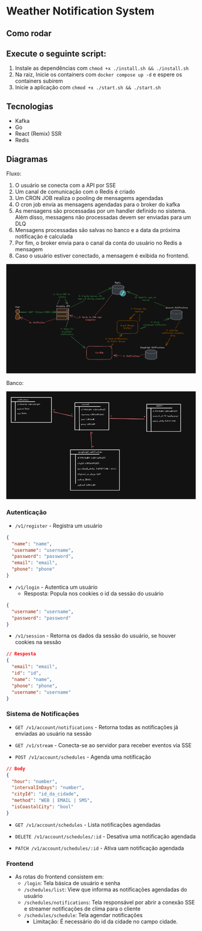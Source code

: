 # Weather Notification System

## Como rodar

## Execute o seguinte script:

1. Instale as dependências com `chmod +x ./install.sh && ./install.sh`
2. Na raiz, Inicie os containers com `docker compose up -d` e espere os containers subirem
3. Inicie a aplicação com `chmod +x ./start.sh && ./start.sh`

## Tecnologias

- Kafka
- Go
- React (Remix) SSR
- Redis

## Diagramas

Fluxo:

1. O usuário se conecta com a API por SSE
2. Um canal de comunicação com o Redis é criado
3. Um CRON JOB realiza o pooling de mensagems agendadas
4. O cron job envia as mensagens agendadas para o broker do kafka
5. As mensagens são processadas por um handler definido no sistema. Além disso, messagens não processadas devem ser enviadas para um DLQ
6. Mensagens processadas são salvas no banco e a data da próxima notificação é calculada
7. Por fim, o broker envia para o canal da conta do usuário no Redis a mensagem
8. Caso o usuário estiver conectado, a mensagem é exibida no frontend.

![alt text](diagram.png)

Banco:

![alt text](database.png)

### Autenticação

- `/v1/register` - Registra um usuário

```json
{
  "name": "name",
  "username": "username",
  "password": "password",
  "email": "email",
  "phone": "phone"
}
```

- `/v1/login` - Autentica um usuário
  - Resposta: Popula nos cookies o id da sessão do usuário

```json
{
  "username": "username",
  "password": "password"
}
```

- `/v1/session` - Retorna os dados da sessão do usuário, se houver cookies na sessão

```json
// Resposta
{
  "email": "email",
  "id": "id",
  "name": "name",
  "phone": "phone",
  "username": "username"
}
```

### Sistema de Notificações

- `GET /v1/account/notifications` - Retorna todas as notificações já enviadas ao usuário na sessão

- `GET /v1/stream` - Conecta-se ao servidor para receber eventos via SSE

- `POST /v1/account/schedules` - Agenda uma notificação

```json
// Body
{
  "hour": "number",
  "intervalInDays": "number",
  "cityId": "id_da_cidade",
  "method": "WEB | EMAIL | SMS",
  "isCoastalCity": "bool"
}
```

- `GET /v1/account/schedules` - Lista notificações agendadas

- `DELETE /v1/account/schedules/:id` - Desativa uma notificação agendada

- `PATCH /v1/account/schedules/:id` - Ativa uam notificação agendada

### Frontend

- As rotas do frontend consistem em:
  - `/login`: Tela básica de usuário e senha
  - `/schedules/list`: View que informa as notificações agendadas do usuário
  - `/schedules/notifications`: Tela responsável por abrir a conexão SSE e streamer notificações de clima para o cliente
  - `/schedules/schedule`: Tela agendar notificações
    - Limitação: É necessário do id da cidade no campo cidade.
